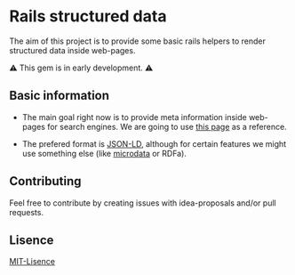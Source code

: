 # Rails structured data

The aim of this project is to provide some basic rails helpers to render structured data inside web-pages.

:warning: This gem is in early development. :warning:

## Basic information

* The main goal right now is to provide meta information inside web-pages for search engines. We are going to use [this page](https://developers.google.com/search/docs/guides/intro-structured-data) as a reference.

* The prefered format is [JSON-LD](http://json-ld.org/), although for certain features we might use something else (like [microdata](https://www.w3.org/TR/microdata/) or RDFa).

## Contributing

Feel free to contribute by creating issues with idea-proposals and/or pull requests.

## Lisence

[MIT-Lisence](https://github.com/endenis/rails_structured_data/blob/master/MIT-LICENSE)